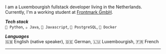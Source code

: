 ### 

I am a Luxembourgish fullstack developer living in the Netherlands. Currently, I'm a working student at [Frontmark GmbH](https://www.frontmark.de/). 

_**Tech stack**_  
`🐍 Python`, `☕ Java`, `📜 Javascript`, `🐘 PostgreSQL`, `🐳 Docker`

_**Languages**_  
🇬🇧 English (native speaker), 🇩🇪 German, 🇱🇺 Luxembourgish, 🇫🇷 French

<!--
### Tech stack:
- 🐍 Python
- ☕ Java
- 📜 Javascript
- 🐘 PostgreSQL
- 🐳 Docker

### Languages: 
- 🇬🇧 English (native speaker)
- 🇩🇪 German
- 🇱🇺 Luxembourgish
- 🇫🇷 French
-->
___

<!--
**cjphs/cjphs** is a ✨ _special_ ✨ repository because its `README.md` (this file) appears on your GitHub profile.

Here are some ideas to get you started:

- 🔭 I’m currently working on ...
- 🌱 I’m currently learning ...
- 👯 I’m looking to collaborate on ...
- 🤔 I’m looking for help with ...
- 💬 Ask me about ...
- 📫 How to reach me: ...
- 😄 Pronouns: ...
- ⚡ Fun fact: ...
-->

